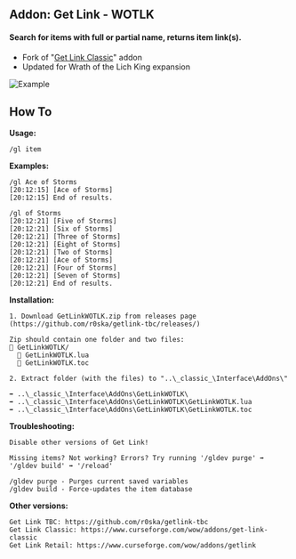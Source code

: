 ## Addon: Get Link - WOTLK
#### Search for items with full or partial name, returns item link(s).
- Fork of "[Get Link Classic](https://github.com/vxjt/getlink)" addon
- Updated for Wrath of the Lich King expansion

![Example](https://i.imgur.com/ydjzZNk.png)
  
## How To
**Usage:**
```
/gl item
```

**Examples:**
```
/gl Ace of Storms
[20:12:15] [Ace of Storms]
[20:12:15] End of results.

/gl of Storms
[20:12:21] [Five of Storms]
[20:12:21] [Six of Storms]
[20:12:21] [Three of Storms]
[20:12:21] [Eight of Storms]
[20:12:21] [Two of Storms]
[20:12:21] [Ace of Storms]
[20:12:21] [Four of Storms]
[20:12:21] [Seven of Storms]
[20:12:21] End of results.
```

**Installation:**
```
1. Download GetLinkWOTLK.zip from releases page (https://github.com/r0ska/getlink-tbc/releases/)

Zip should contain one folder and two files:
📁 GetLinkWOTLK/
  📜 GetLinkWOTLK.lua
  📜 GetLinkWOTLK.toc

2. Extract folder (with the files) to "..\_classic_\Interface\AddOns\"

➡️ ..\_classic_\Interface\AddOns\GetLinkWOTLK\
➡️ ..\_classic_\Interface\AddOns\GetLinkWOTLK\GetLinkWOTLK.lua
➡️ ..\_classic_\Interface\AddOns\GetLinkWOTLK\GetLinkWOTLK.toc
```

**Troubleshooting:**
```
Disable other versions of Get Link!

Missing items? Not working? Errors? Try running '/gldev purge' ➡️ '/gldev build' ➡️ '/reload'

/gldev purge - Purges current saved variables
/gldev build - Force-updates the item database
```

**Other versions:**
```
Get Link TBC: https://github.com/r0ska/getlink-tbc
Get Link Classic: https://www.curseforge.com/wow/addons/get-link-classic
Get Link Retail: https://www.curseforge.com/wow/addons/getlink
```
